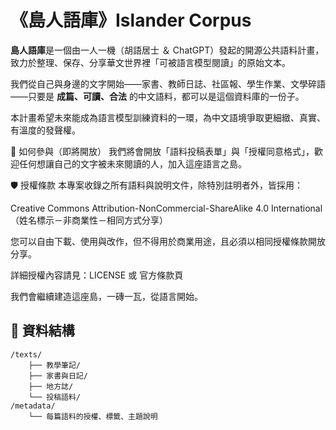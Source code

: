 # 《島人語庫》Islander Corpus

**島人語庫**是一個由一人一機（胡語居士 ＆ ChatGPT）發起的開源公共語料計畫，致力於整理、保存、分享華文世界裡「可被語言模型閱讀」的原始文本。

我們從自己與身邊的文字開始——家書、教師日誌、社區報、學生作業、文學碎語——只要是 **成篇、可讀、合法** 的中文語料，都可以是這個資料庫的一份子。

本計畫希望未來能成為語言模型訓練資料的一環，為中文語境爭取更細緻、真實、有溫度的發聲權。

🤝 如何參與（即將開放）
我們將會開放「語料投稿表單」與「授權同意格式」，歡迎任何想讓自己的文字被未來閱讀的人，加入這座語言之島。

🛡 授權條款
本專案收錄之所有語料與說明文件，除特別註明者外，皆採用：

Creative Commons Attribution-NonCommercial-ShareAlike 4.0 International
（姓名標示－非商業性－相同方式分享）

您可以自由下載、使用與改作，但不得用於商業用途，且必須以相同授權條款開放分享。

詳細授權內容請見：LICENSE 或 官方條款頁

我們會繼續建造這座島，一磚一瓦，從語言開始。

## 📂 資料結構

```text
/texts/
    ├── 教學筆記/
    ├── 家書與日記/
    ├── 地方誌/
    └── 投稿語料/
/metadata/
    └── 每篇語料的授權、標籤、主題說明


